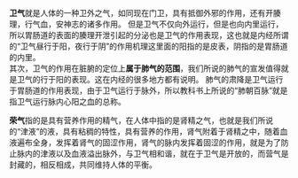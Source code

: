 **卫气**就是人体的一种卫外之气，如同现在门卫，具有抵御外邪的作用，还有开腠理，行气血，安神志的诸多作用。
但是卫气不仅向外运行，但是也向内里运行，所以胃肠道的表面的腠理开泄引起的分泌也是卫气的作用表现，这也就是内经所谓的“卫气昼行于阳，夜行于阴”的作用机理这里面的阳指的是皮表，阴指的是胃肠道的内里。  
其次，卫气的作用在脏腑的定位上**属于肺气的范围**，我们所说的肺气的宣发值得就是卫气的行于阳的表现。这在内经的很多地方都有说明。
肺气的肃降是卫气运行于胃肠道的作用表现，由于卫气运行于脉外，所以教科书上所说的“肺朝百脉”就是指卫气运行脉内心阳之血的总称。 

**荣气**指的是具有营养作用的精气，在人体中指的是肾精之气，也就是我们所说的“津液”的液，具有粘稠的特性，具有营养的作用，肾气附着于肾精之中，随着血液遍布全身，发挥着肾气的固涩作用，肾气的脉内发挥着固涩的作用，就是为了防止脉内的津液以及血液溢出脉外，与卫气相和谐，就在于卫气是开放的，而营气是封藏的，相反相成，共同维持人体的平衡。